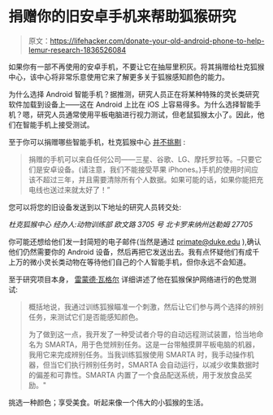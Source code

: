 # 捐赠你的旧安卓手机来帮助狐猴研究

> 原文：<https://lifehacker.com/donate-your-old-android-phone-to-help-lemur-research-1836526084>

如果你有一部不再使用的安卓手机，不要让它在抽屉里积灰。将其捐赠给杜克狐猴中心，该中心将非常乐意使用它来了解更多关于狐猴感知颜色的能力。



为什么选择 Android 智能手机？据推测，研究人员正在将某种特殊的灵长类研究软件加载到设备上——这在 Android 上比在 iOS 上容易得多。为什么选择智能手机？嗯，研究人员通常使用平板电脑进行视力测试，但老鼠狐猴太小了。因此，他们在智能手机上接受测试。

至于你可以捐赠哪些智能手机，杜克狐猴中心 [并不挑剔](https://lemur.duke.edu/phone-donation/?fbclid=IwAR0Jn5DS82y487cYvH0ojXRJhsmHXBqNCxwj5r-DrFC2yrk31AwlaQhRtFU) :

> 捐赠的手机可以来自任何公司——三星、谷歌、LG、摩托罗拉等。–只要它们是安卓设备。(请注意，我们不能接受苹果 iPhones。)手机的使用时间应该不超过三年，并且需要清除所有个人数据。如果可能的话，如果你能把充电线也送过来就太好了！”

您可以将您的旧设备发送到以下地址的研究人员转交处:

*杜克狐猴中心*
*经办人:动物训练部*
*欧文路 3705 号*
*北卡罗来纳州达勒姆 27705*

你可能还想给他们发一封简短的电子邮件(当然是通过 primate@duke.edu ),确认他们仍然需要你的 Android 设备，然后再把它发送出去。我有点怀疑他们有成千上万的微小灵长类动物在等待他们自己的个人智能手机，但你永远不会知道。

至于研究项目本身， [雷蒙德·瓦格尔](http://www.lemurconservationnetwork.org/on-the-ground-with-raymond-vagell/) 详细讲述了他在狐猴保护网络进行的色觉测试:

> 概括地说，我通过训练狐猴瞄准一个刺激，然后让它们参与两个选择的辨别任务，来测试它们是否能感知颜色。
> 
> 为了做到这一点，我开发了一种受试者介导的自动远程测试装置，恰当地命名为 SMARTA，用于色觉辨别任务。这是一台带触摸屏平板电脑的机器，我用它来完成辨别任务。当我训练狐猴使用 SMARTA 时，我手动操作机器，但当它们执行辨别任务时，SMARTA 会自动运行，以减少收集数据时的偏差和可靠性。SMARTA 内置了一个食品配送系统，用于发放食品奖励。"

挑选一种颜色；享受美食。听起来像一个伟大的小狐猴的生活。